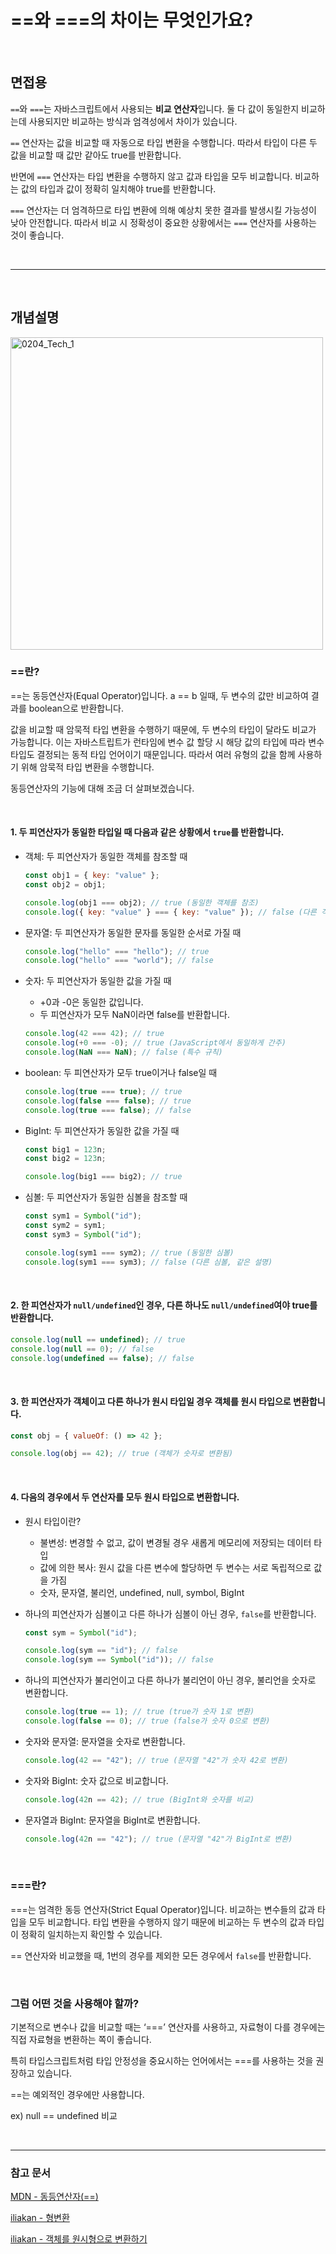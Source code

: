 # ==와 ===의 차이는 무엇인가요?

<br>

## 면접용

`==`와 `===`는 자바스크립트에서 사용되는 **비교 연산자**입니다. 둘 다 값이 동일한지 비교하는데 사용되지만 비교하는 방식과 엄격성에서 차이가 있습니다.

`==` 연산자는 값을 비교할 때 자동으로 타입 변환을 수행합니다. 따라서 타입이 다른 두 값을 비교할 때 값만 같아도 true를 반환합니다. 

반면에 `===` 연산자는 타입 변환을 수행하지 않고 값과 타입을 모두 비교합니다. 비교하는 값의 타입과 값이 정확히 일치해야 true를 반환합니다.

`===` 연산자는 더 엄격하므로 타입 변환에 의해 예상치 못한 결과를 발생시킬 가능성이 낮아 안전합니다. 따라서 비교 시 정확성이 중요한 상황에서는 `===` 연산자를 사용하는 것이 좋습니다.

<br>
<hr>
<br>

## 개념설명

<img alt="0204_Tech_1" src="https://github.com/user-attachments/assets/603f293b-a1d8-48f6-90b7-8590b061c29e" width="500">

### ==란?

==는 동등연산자(Equal Operator)입니다. a == b 일때, 두 변수의 값만 비교하여 결과를 boolean으로 반환합니다.

값을 비교할 때 암묵적 타입 변환을 수행하기 때문에, 두 변수의 타입이 달라도 비교가 가능합니다. 이는 자바스트립트가 런타임에 변수 값 할당 시 해당 값의 타입에 따라 변수 타입도 결정되는 동적 타입 언어이기 때문입니다. 따라서 여러 유형의 값을 함께 사용하기 위해 암묵적 타입 변환을 수행합니다. 

동등연산자의 기능에 대해 조금 더 살펴보겠습니다.

<br>

#### 1. 두 피연산자가 동일한 타입일 때 다음과 같은 상황에서 `true`를 반환합니다.

- 객체: 두 피연산자가 동일한 객체를 참조할 때
    
    ```jsx
    const obj1 = { key: "value" };
    const obj2 = obj1;
    
    console.log(obj1 === obj2); // true (동일한 객체를 참조)
    console.log({ key: "value" } === { key: "value" }); // false (다른 객체)
    ```
    
- 문자열: 두 피연산자가 동일한 문자를 동일한 순서로 가질 때
    
    ```jsx
    console.log("hello" === "hello"); // true
    console.log("hello" === "world"); // false
    ```
    
- 숫자: 두 피연산자가 동일한 값을 가질 때
    - +0과 -0은 동일한 값입니다.
    - 두 피연산자가 모두 NaN이라면 false를 반환합니다.
    
    ```jsx
    console.log(42 === 42); // true
    console.log(+0 === -0); // true (JavaScript에서 동일하게 간주)
    console.log(NaN === NaN); // false (특수 규칙)
    ```
    
- boolean: 두 피연산자가 모두 true이거나 false일 때
    
    ```jsx
    console.log(true === true); // true
    console.log(false === false); // true
    console.log(true === false); // false
    ```
    
- BigInt: 두 피연산자가 동일한 값을 가질 때
    
    ```jsx
    const big1 = 123n;
    const big2 = 123n;
    
    console.log(big1 === big2); // true
    ```
    
- 심볼: 두 피연산자가 동일한 심볼을 참조할 때
    
    ```jsx
    const sym1 = Symbol("id");
    const sym2 = sym1;
    const sym3 = Symbol("id");
    
    console.log(sym1 === sym2); // true (동일한 심볼)
    console.log(sym1 === sym3); // false (다른 심볼, 같은 설명)
    ```
    

<br>

#### 2. 한 피연산자가 `null/undefined`인 경우, 다른 하나도 `null/undefined`여야 true를 반환합니다.

```jsx
console.log(null == undefined); // true
console.log(null == 0); // false
console.log(undefined == false); // false
```

<br>

#### 3. 한 피연산자가 객체이고 다른 하나가 원시 타입일 경우 객체를 원시 타입으로 변환합니다.

```jsx
const obj = { valueOf: () => 42 };

console.log(obj == 42); // true (객체가 숫자로 변환됨)
```

<br>

#### 4. 다음의 경우에서 두 연산자를 모두 원시 타입으로 변환합니다.

- 원시 타입이란?
    - 불변성: 변경할 수 없고, 값이 변경될 경우 새롭게 메모리에 저장되는 데이터 타입
    - 값에 의한 복사: 원시 값을 다른 변수에 할당하면 두 변수는 서로 독립적으로 값을 가짐
    - 숫자, 문자열, 불리언, undefined, null, symbol, BigInt
- 하나의 피연산자가 심볼이고 다른 하나가 심볼이 아닌 경우, `false`를 반환합니다.
    
    ```jsx
    const sym = Symbol("id");
    
    console.log(sym == "id"); // false
    console.log(sym == Symbol("id")); // false
    ```
    
- 하나의 피연산자가 불리언이고 다른 하나가 불리언이 아닌 경우, 불리언을 숫자로 변환합니다.
    
    ```jsx
    console.log(true == 1); // true (true가 숫자 1로 변환)
    console.log(false == 0); // true (false가 숫자 0으로 변환)
    ```
    
- 숫자와 문자열: 문자열을 숫자로 변환합니다.
    
    ```jsx
    console.log(42 == "42"); // true (문자열 "42"가 숫자 42로 변환)
    ```
    
- 숫자와 BigInt: 숫자 값으로 비교합니다.
    
    ```jsx
    console.log(42n == 42); // true (BigInt와 숫자를 비교)
    ```
    
- 문자열과 BigInt: 문자열을 BigInt로 변환합니다.
    
    ```jsx
    console.log(42n == "42"); // true (문자열 "42"가 BigInt로 변환)
    ```
    

<br>

### ===란?

===는 엄격한 동등 연산자(Strict Equal Operator)입니다. 비교하는 변수들의 값과 타입을 모두 비교합니다. 타입 변환을 수행하지 않기 때문에 비교하는 두 변수의 값과 타입이 정확히 일치하는지 확인할 수 있습니다.

== 연산자와 비교했을 때, 1번의 경우를 제외한 모든 경우에서 `false`를 반환합니다.

<br>

### 그럼 어떤 것을 사용해야 할까?

기본적으로 변수나 값을 비교할 때는 ‘===’ 연산자를 사용하고, 자료형이 다를 경우에는 직접 자료형을 변환하는 쪽이 좋습니다.

특히 타입스크립트처럼 타입 안정성을 중요시하는 언어에서는 ===를 사용하는 것을 권장하고 있습니다.

==는 예외적인 경우에만 사용합니다. 

ex) null == undefined 비교

<br>

---

### 참고 문서

[MDN - 동등연산자(==)](https://developer.mozilla.org/ko/docs/Web/JavaScript/Reference/Operators/Equality)

[iliakan - 형변환](https://ko.javascript.info/type-conversions)

[iliakan - 객체를 원시형으로 변환하기](https://ko.javascript.info/object-toprimitive)

<br>